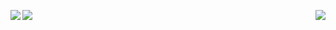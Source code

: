 <p align="center">
  <a href="https://github.com/anuraghazra/github-readme-stats">
    <img align="left" src="https://github-readme-stats.vercel.app/api?username=holk-h&show_icons=true" />
  </a>
  <a href="https://github.com/anuraghazra/github-readme-stats">
    <img align="right" src="https://github-readme-stats.vercel.app/api/top-langs/?username=holk-h&layout=compact" />
  </a>
</p>
<p align="left">
  <img src="https://vbr.nathanchung.dev/badge?page_id=holkh&lcolor=fff&color=000&style=for-the-badge&logo=Github&logoColor=181717&hit=false" />
</p>
